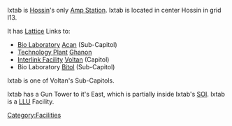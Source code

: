 Ixtab is [Hossin](Hossin "wikilink")'s only [Amp
Station](Amp_Station "wikilink"). Ixtab is located in center Hossin in
grid I13.

It has [Lattice](Lattice "wikilink") Links to:

-   [Bio Laboratory](Bio_Laboratory "wikilink") [Acan](Acan "wikilink")
    (Sub-Capitol)
-   [Technology Plant](Technology_Plant "wikilink")
    [Ghanon](Ghanon "wikilink")
-   [Interlink Facility](Interlink_Facility "wikilink")
    [Voltan](Voltan "wikilink") (Capitol)
-   Bio Laboratory [Bitol](Bitol "wikilink") (Sub-Capitol)

Ixtab is one of Voltan's Sub-Capitols.

Ixtab has a Gun Tower to it's East, which is partially inside Ixtab's
[SOI](SOI "wikilink"). Ixtab is a [LLU](LLU "wikilink") Facility.

[Category:Facilities](Category:Facilities "wikilink")